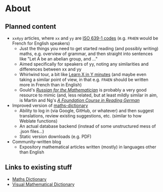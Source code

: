 # About

## Planned content

- `xx4yy` articles, where `xx` and `yy` are [ISO 639-1 codes](https://en.wikipedia.org/wiki/List_of_ISO_639-1_codes) (e.g. `FR4EN` would be French for English speakers)
  + Just the things you need to get started reading (and possibly writing) maths, e.g. overview of grammar, and then straight into sentences like "Let A be an abelian group, and ..."
  + Aimed specifically for speakers of yy, noting any similarities and differences between xx and yy
  + Whirlwind tour, a bit like [Learn X in Y minutes](https://learnxinyminutes.com/) (and maybe even taking a similar point of view, in that e.g. `FR4EN` should be written more in French than in English)
  + Gould's [*Russian for the Mathematician*](https://link.springer.com/book/10.1007/978-3-642-65384-1) is probably a very good resource to mimic (and, less related, but at least mildly similar in aim, is Martin and Ng's [*A Foundation Course in Reading German*](https://wisc.pb.unizin.org/readinggerman/)
- Improved version of [maths-dictionary](https://thosgood.com/maths-dictionary/)
  + Ability to log in (via Google, GitHub, or whatever) and then suggest translations, review existing suggestions, etc. (similar to how Weblate functions)
  + An actual database backend (instead of some unstructured mess of .json files...)
  + Static version downloads (e.g. PDF)
- Community-written blog
  + Expository mathematical articles written (mostly) in languages other than English


## Links to existing stuff

- [Maths Dictionary](https://thosgood.com/maths-dictionary/)
- [Visual Mathematical Dictionary](https://math.uni.lu/dictionary/wordlists.html)
